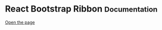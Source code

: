 <h1>React Bootstrap Ribbon <small>Documentation</small></h1>

<p><a href="https://lgkonline.github.io/react-bootstrap-ribbon">Open the page</a></p>